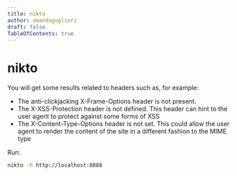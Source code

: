 ```yaml
---
title: nikto
author: amandaguglieri
draft: false
TableOfContents: true
---
```


# nikto

You will get some results related to headers such as, for example:

+ The anti-clickjacking X-Frame-Options header is not present.
+ The X-XSS-Protection header is not defined. This header can hint to the user agent to protect against some forms of XSS
+ The X-Content-Type-Options header is not set. This could allow the user agent to render the content of the site in a different fashion to the MIME type

Run:

```bash
nikto -h http://localhost:8888
```
